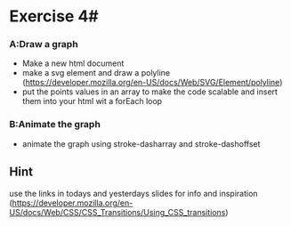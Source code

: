 # Exercise 4#
###  A:Draw a graph
* Make a new html document
* make a svg element and draw a polyline (https://developer.mozilla.org/en-US/docs/Web/SVG/Element/polyline)
* put the points values in an array to make the code scalable and insert them into your html wit a forEach loop

###  B:Animate the graph
* animate the graph using stroke-dasharray and stroke-dashoffset



## Hint
use the links in todays and yesterdays slides for info and inspiration
(https://developer.mozilla.org/en-US/docs/Web/CSS/CSS_Transitions/Using_CSS_transitions)
